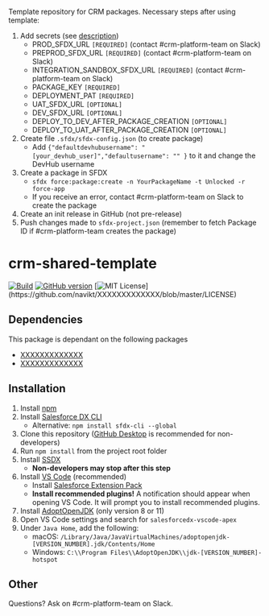 Template repository for CRM packages. Necessary steps after using template:

1. Add secrets (see [description](https://github.com/navikt/crm-workflows-base))
    - PROD_SFDX_URL `[REQUIRED]` (contact #crm-platform-team on Slack)
    - PREPROD_SFDX_URL `[REQUIRED]` (contact #crm-platform-team on Slack)
    - INTEGRATION_SANDBOX_SFDX_URL `[REQUIRED]` (contact #crm-platform-team on Slack)
    - PACKAGE_KEY `[REQUIRED]`
    - DEPLOYMENT_PAT `[REQUIRED]`
    - UAT_SFDX_URL `[OPTIONAL]`
    - DEV_SFDX_URL `[OPTIONAL]`
    - DEPLOY_TO_DEV_AFTER_PACKAGE_CREATION `[OPTIONAL]`
    - DEPLOY_TO_UAT_AFTER_PACKAGE_CREATION `[OPTIONAL]`
2. Create file `.sfdx/sfdx-config.json` (to create package)
    - Add `{"defaultdevhubusername": "[your_devhub_user]","defaultusername": "" }` to it and change the DevHub username
3. Create a package in SFDX
    - `sfdx force:package:create -n YourPackageName -t Unlocked -r force-app`
    - If you receive an error, contact #crm-platform-team on Slack to create the package
4. Create an init release in GitHub (not pre-release)
5. Push changes made to `sfdx-project.json` (remember to fetch Package ID if #crm-platform-team creates the package)

# crm-shared-template

[![Build](https://github.com/navikt/XXXXXXXXXXXXX/workflows/%5BPUSH%5D%20Create%20Package/badge.svg)](https://github.com/navikt/XXXXXXXXXXXXX/actions?query=workflow%3Acreate)
[![GitHub version](https://badgen.net/github/release/navikt/XXXXXXXXXXXXX/stable)](https://github.com/navikt/XXXXXXXXXXXXX)
[![MIT License](https://img.shields.io/apm/l/atomic-design-ui.svg?)](https://github.com/navikt/XXXXXXXXXXXXX/blob/master/LICENSE)

## Dependencies

This package is dependant on the following packages

-   [XXXXXXXXXXXXX](https://github.com/navikt/XXXXXXXXXXXXX)
-   [XXXXXXXXXXXXX](https://github.com/navikt/XXXXXXXXXXXXX)

## Installation

1. Install [npm](https://nodejs.org/en/download/)
1. Install [Salesforce DX CLI](https://developer.salesforce.com/tools/sfdxcli)
    - Alternative: `npm install sfdx-cli --global`
1. Clone this repository ([GitHub Desktop](https://desktop.github.com) is recommended for non-developers)
1. Run `npm install` from the project root folder
1. Install [SSDX](https://github.com/navikt/ssdx)
    - **Non-developers may stop after this step**
1. Install [VS Code](https://code.visualstudio.com) (recommended)
    - Install [Salesforce Extension Pack](https://marketplace.visualstudio.com/items?itemName=salesforce.salesforcedx-vscode)
    - **Install recommended plugins!** A notification should appear when opening VS Code. It will prompt you to install recommended plugins.
1. Install [AdoptOpenJDK](https://adoptopenjdk.net) (only version 8 or 11)
1. Open VS Code settings and search for `salesforcedx-vscode-apex`
1. Under `Java Home`, add the following:
    - macOS: `/Library/Java/JavaVirtualMachines/adoptopenjdk-[VERSION_NUMBER].jdk/Contents/Home`
    - Windows: `C:\\Program Files\\AdoptOpenJDK\\jdk-[VERSION_NUMBER]-hotspot`

## Other

Questions? Ask on #crm-platform-team on Slack.
